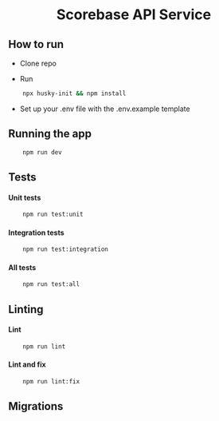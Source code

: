 <h1  align="center">Scorebase API Service</h1>

  

## How to run

* Clone repo

* Run

```bash
	npx husky-init && npm install
```

* Set up your .env file with the .env.example template

  

## Running the app

```bash
	npm run dev
```

  

## Tests
#### Unit tests
```bash
	npm run test:unit
```
#### Integration tests
```bash
	npm run test:integration
```
#### All tests
```bash
	npm run test:all
```

## Linting
#### Lint
```bash
	npm run lint
```
#### Lint and fix
```bash
	npm run lint:fix
```

## Migrations